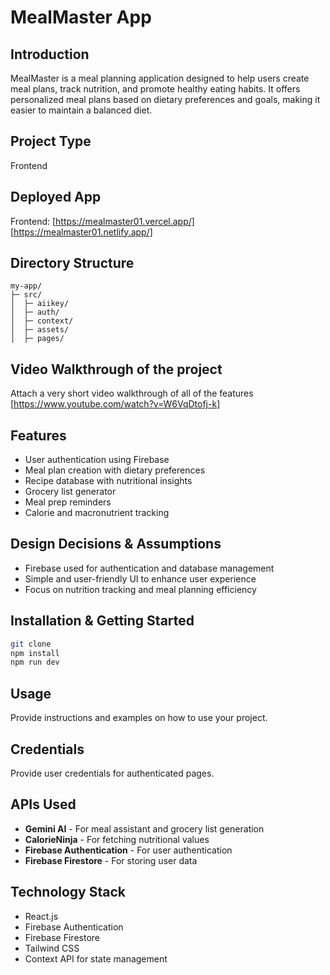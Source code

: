 # MealMaster App

## Introduction
MealMaster is a meal planning application designed to help users create meal plans, track nutrition, and promote healthy eating habits. It offers personalized meal plans based on dietary preferences and goals, making it easier to maintain a balanced diet.

## Project Type
Frontend

## Deployed App
Frontend: [https://mealmaster01.vercel.app/]
[https://mealmaster01.netlify.app/]

## Directory Structure
```
my-app/
├─ src/
│  ├─ aiikey/
│  ├─ auth/
│  ├─ context/
│  ├─ assets/
│  ├─ pages/
```

## Video Walkthrough of the project
Attach a very short video walkthrough of all of the features [https://www.youtube.com/watch?v=W6VqDtofj-k]


## Features
- User authentication using Firebase
- Meal plan creation with dietary preferences
- Recipe database with nutritional insights
- Grocery list generator
- Meal prep reminders
- Calorie and macronutrient tracking

## Design Decisions & Assumptions
- Firebase used for authentication and database management
- Simple and user-friendly UI to enhance user experience
- Focus on nutrition tracking and meal planning efficiency

## Installation & Getting Started
```bash
git clone
npm install
npm run dev
```

## Usage
Provide instructions and examples on how to use your project.

## Credentials
Provide user credentials for authenticated pages.

## APIs Used
- **Gemini AI** - For meal assistant and grocery list generation
- **CalorieNinja** - For fetching nutritional values
- **Firebase Authentication** - For user authentication
- **Firebase Firestore** - For storing user data

## Technology Stack
- React.js
- Firebase Authentication
- Firebase Firestore
- Tailwind CSS
- Context API for state management

